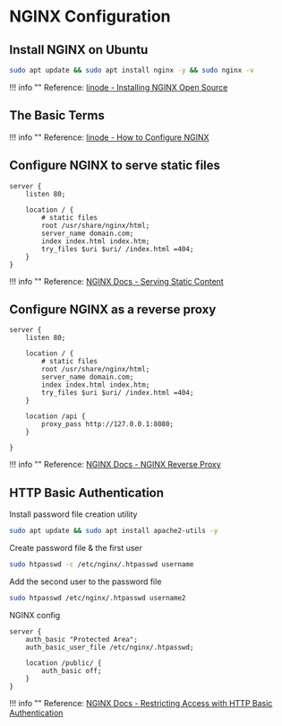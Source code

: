 # NGINX Configuration

## Install NGINX on Ubuntu

```bash
sudo apt update && sudo apt install nginx -y && sudo nginx -v
```

!!! info ""
    Reference: [linode - Installing NGINX Open Source](https://docs.nginx.com/nginx/admin-guide/installing-nginx/installing-nginx-open-source/)

## The Basic Terms

!!! info ""
    Reference: [linode - How to Configure NGINX](https://www.linode.com/docs/guides/how-to-configure-nginx/)

## Configure NGINX to serve static files

```nginx
server {
    listen 80;
    
    location / {
        # static files
        root /usr/share/nginx/html;
        server_name domain.com;
        index index.html index.htm;
        try_files $uri $uri/ /index.html =404;
    }
}
```

!!! info ""
    Reference: [NGINX Docs - Serving Static Content](https://docs.nginx.com/nginx/admin-guide/web-server/serving-static-content/)

## Configure NGINX as a reverse proxy

```nginx
server {
    listen 80;
    
    location / {
        # static files
        root /usr/share/nginx/html;
        server_name domain.com;
        index index.html index.htm;
        try_files $uri $uri/ /index.html =404;
    }

    location /api {
        proxy_pass http://127.0.0.1:8080;
    }

}
```

!!! info ""
    Reference: [NGINX Docs - NGINX Reverse Proxy](https://docs.nginx.com/nginx/admin-guide/web-server/reverse-proxy/)


## HTTP Basic Authentication

Install password file creation utility 

```bash
sudo apt update && sudo apt install apache2-utils -y
```

Create password file & the first user

```bash
sudo htpasswd -c /etc/nginx/.htpasswd username
```

Add the second user to the password file

```bash
sudo htpasswd /etc/nginx/.htpasswd username2
```

NGINX config

```nginx
server {
    auth_basic "Protected Area";
    auth_basic_user_file /etc/nginx/.htpasswd;

    location /public/ {
        auth_basic off;
    }
}
```

!!! info ""
    Reference: [NGINX Docs - Restricting Access with HTTP Basic Authentication](https://docs.nginx.com/nginx/admin-guide/security-controls/configuring-http-basic-authentication/)